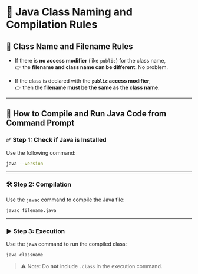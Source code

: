# 📘 Java Class Naming and Compilation Rules

## 🔹 Class Name and Filename Rules

- If there is **no access modifier** (like `public`) for the class name,  
  👉 the **filename and class name can be different**. No problem.

- If the class is declared with the **`public` access modifier**,  
  👉 then the **filename must be the same as the class name**.

---

## 🔧 How to Compile and Run Java Code from Command Prompt

### ✅ Step 1: Check if Java is Installed
Use the following command:
```bash
java --version
```

---

### 🛠️ Step 2: Compilation
Use the `javac` command to compile the Java file:
```bash
javac filename.java
```

---

### ▶️ Step 3: Execution
Use the `java` command to run the compiled class:
```bash
java classname
```

> ⚠️ Note: Do **not** include `.class` in the execution command.
